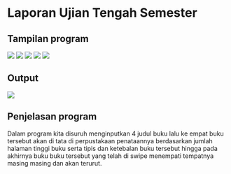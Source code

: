 # Laporan Ujian Tengah Semester

## Tampilan program
<img src='Buku.png'>
<img src='main1.png'>
<img src='main2.png'>
<img src='Perpus1.png'>
<img src='Perpus2.png'>




## Output
<img src='run.png'>


## Penjelasan program
Dalam program kita disuruh menginputkan 4 judul buku lalu ke empat buku tersebut akan di tata di perpustakaan
penataannya berdasarkan jumlah halaman tinggi buku serta tipis dan ketebalan buku tersebut hingga pada akhirnya
buku buku tersebut yang telah di swipe menempati tempatnya masing masing dan akan terurut.

